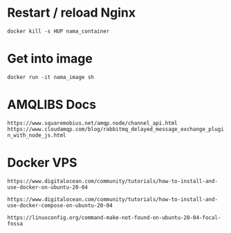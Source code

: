 # Restart / reload Nginx

`docker kill -s HUP nama_container`

# Get into image

`docker run -it nama_image sh`

# AMQLIBS Docs

`https://www.squaremobius.net/amqp.node/channel_api.html`
`https://www.cloudamqp.com/blog/rabbitmq_delayed_message_exchange_plugin_with_node_js.html`

# Docker VPS

`https://www.digitalocean.com/community/tutorials/how-to-install-and-use-docker-on-ubuntu-20-04`

`https://www.digitalocean.com/community/tutorials/how-to-install-and-use-docker-compose-on-ubuntu-20-04`

`https://linuxconfig.org/command-make-not-found-on-ubuntu-20-04-focal-fossa`
